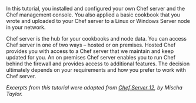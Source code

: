 In this tutorial, you installed and configured your own Chef server and the Chef management console. You also applied a basic cookbook that you wrote and uploaded to your Chef server to a Linux or Windows Server node in your network.

Chef server is the hub for your cookbooks and node data. You can access Chef server in one of two ways &ndash; hosted or on premises. Hosted Chef provides you with access to a Chef server that we maintain and keep updated for you. An on premises Chef server enables you to run Chef behind the firewall and provides access to additional features. The decision ultimately depends on your requirements and how you prefer to work with Chef server.

<p style="font-size: 14px; font-style: italic;">
Excerpts from this tutorial were adapted from <a href="http://misheska.com/blog/2014/11/25/chef-server-12/">Chef Server 12</a>, by Mischa Taylor.
</p>
